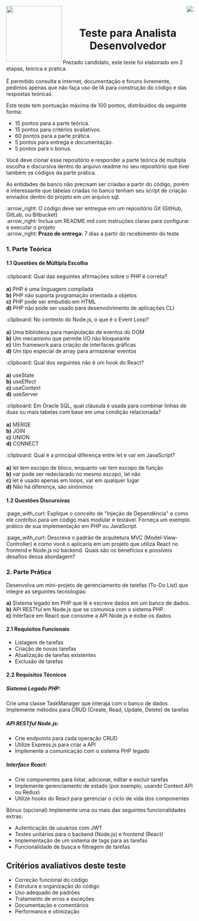 <p float="left">
  <img src="https://github.com/user-attachments/assets/9bd3241b-89a8-48cf-98f4-6454f5856bf9" width="150" align="left"/>
  <img loading="lazy" src="https://img.shields.io/badge/Processo_Seletivo-2024-24?style=for-the-badge&color=GREEN" align="right"/>
</p>
<br/>
<p>
  <h1 align="center">Teste para Analista Desenvolvedor</h1>
</p>
<p>
  Prezado candidato, este teste foi elaborado em 2 etapas, teórica e pratica.<br/><br/>
  È permitido consulta a internet, documentação e foruns livremente, pedimos apenas que não faça uso de IA para construção do     código e das respostas teóricas.
</p>
<p>
  Este teste tem pontuação máxima de 100 pontos, distribuidos da seguinte forma:
</p>
<ul>
  <li>15 pontos para a parte teórica.</li>
  <li>15 pontos para critérios avaliativos.</li>
  <li>60 pontos para a parte prática.</li>
  <li>5 pontos para entrega e documentação.</li>
  <li>5 pontos para o bonus.</li>
</ul>
<p>
  Você deve clonar esse repositório e responder a parte teórica de multipla escolha e discursiva dentro do arquivo readme no seu repositório que tiver também os códigos da parte prática.
</p>
<p>
  As entidades de banco não precisam ser criadas a partir do código, porém é interessante que tabelas criadas no banco tenham seu script de criação enviados dentro do projeto em um arquivo sql.
</p>
<p>
  :arrow_right: O código deve ser entregue em um repositório Git (GitHub, GitLab, ou Bitbucket)<br/>
  :arrow_right: Inclua um README.md com instruções claras para configurar e executar o projeto<br/>
  :arrow_right: <b>Prazo de entrega:</b> 7 dias a partir do recebimento do teste
</p>

<h3> 1. Parte Teórica</h3>
<h4> 1.1 Questões de Múltipla Escolha </h4>
<p> :clipboard: Qual das seguintes afirmações sobre o PHP é correta?<br/><br/>
<b>a)</b> PHP é uma linguagem compilada<br/>
<b>b)</b>  PHP não suporta programação orientada a objetos<br/>
<b>c)</b>  PHP pode ser embutido em HTML<br/>
<b>d)</b>  PHP não pode ser usado para desenvolvimento de aplicações CLI<br/>
</p>

<p>:clipboard: No contexto do Node.js, o que é o Event Loop?<br/><br/>
<b>a)</b>  Uma biblioteca para manipulação de eventos do DOM<br/>
<b>b)</b>  Um mecanismo que permite I/O não bloqueante<br/>
<b>c)</b>  Um framework para criação de interfaces gráficas<br/>
<b>d)</b>  Um tipo especial de array para armazenar eventos<br/>
</p>

<p>:clipboard: Qual dos seguintes não é um hook do React?<br/><br/>
<b>a)</b>  useState<br/>
<b>b)</b>  useEffect<br/>
<b>c)</b>  useContext<br/>
<b>d)</b>  useServer<br/>
</p>

<p>:clipboard: Em Oracle SQL, qual cláusula é usada para combinar linhas de duas ou mais tabelas com base em uma condição relacionada?<br/><br/>
<b>a)</b>  MERGE<br/>
<b>b)</b>  JOIN<br/>
<b>c)</b>  UNION<br/>
<b>d)</b>  CONNECT<br/>
</p>

<p>:clipboard: Qual é a principal diferença entre let e var em JavaScript?<br/><br/>
<b>a)</b>  let tem escopo de bloco, enquanto var tem escopo de função<br/>
<b>b)</b>  var pode ser redeclarado no mesmo escopo, let não<br/>
<b>c)</b>  let é usado apenas em loops, var em qualquer lugar<br/>
<b>d)</b>  Não há diferença, são sinônimos<br/>
</p>

<h4>1.2 Questões Discursivas </h4>

<p>:page_with_curl: Explique o conceito de "Injeção de Dependência" e como ele contribui para um código mais modular e testável. Forneça um exemplo prático de sua implementação em PHP ou JavaScript.</p>

<p>:page_with_curl: Descreva o padrão de arquitetura MVC (Model-View-Controller) e como você o aplicaria em um projeto que utiliza React no frontend e Node.js no backend. Quais são os benefícios e possíveis desafios dessa abordagem? </p>

<h3> 2. Parte Prática </h3>
<p>Desenvolva um mini-projeto de gerenciamento de tarefas (To-Do List) que integre as seguintes tecnologias:</p>
<p>
<b>a)</b> Sistema legado em PHP que lê e escreve dados em um banco de dados.<br/>
<b>b)</b> API RESTful em Node.js que se comunica com o sistema PHP.<br/>
<b>c)</b> Interface em React que consome a API Node.js e exibe os dados.<br/>
</p>
<h4>2.1 Requisitos Funcionais</h4>
<ul>
  <li>Listagem de tarefas</li>
  <li>Criação de novas tarefas </li>
  <li>Atualização de tarefas existentes </li>
  <li>Exclusão de tarefas </li>
</ul>
<h4>2.2 Requisitos Técnicos</h4>

<h5>Sistema Legado PHP:</h5>
<p>
  Crie uma classe TaskManager que interaja com o banco de dados 
  Implemente métodos para CRUD (Create, Read, Update, Delete) de tarefas
</p>
<h5>API RESTful Node.js:</h5>
<ul>
  <li> Crie endpoints para cada operação CRUD</li>
  <li> Utilize Express.js para criar a API</li>
  <li> Implemente a comunicação com o sistema PHP legado</li>
</ul>

<h5>Interface React:</h5>
<ul>
  <li> Crie componentes para listar, adicionar, editar e excluir tarefas</li>
  <li> Implemente gerenciamento de estado (por exemplo, usando Context API ou Redux)</li>
  <li> Utilize hooks do React para gerenciar o ciclo de vida dos componentes</li>
</ul>

<p>Bônus (opcional) Implemente uma ou mais das seguintes funcionalidades extras:</p>
<ul>
  <li>Autenticação de usuários com JWT</li>
  <li>Testes unitários para o backend (Node.js) e frontend (React)</li>
  <li>Implementação de um sistema de tags para as tarefas</li>
  <li>Funcionalidade de busca e filtragem de tarefas</li>
</ul>


<h2>Critérios avaliativos deste teste</h2>
<ul>
  <li> Correção funcional do código</li>
  <li> Estrutura e organização do código</li>
  <li> Uso adequado de padrões</li>
  <li> Tratamento de erros e exceções</li>
  <li> Documentação e comentários</li>
  <li> Performance e otimização</li>
</ul>






